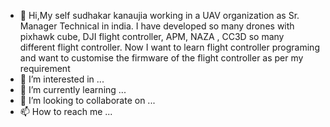 - 👋 Hi,My self sudhakar kanaujia working in a UAV organization as Sr. Manager Technical in india. 
I have developed so many drones with pixhawk cube, DJI flight controller, APM, NAZA , CC3D 
so many different flight controller. Now I want to learn flight controller programing and 
want to customise the firmware of the flight controller as per my requirement
- 👀 I’m interested in ...
- 🌱 I’m currently learning ...
- 💞️ I’m looking to collaborate on ...
- 📫 How to reach me ...

<!---
8527229185/8527229185 is a ✨ special ✨ repository because its `README.md` (this file) appears on your GitHub profile.
You can click the Preview link to take a look at your changes.
--->

